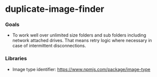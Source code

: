 # duplicate-image-finder

### Goals

- To work well over unlimited size folders and sub folders including network attached drives.  That means retry logic where necessary in case of intermittent disconnections.

### Libraries
- Image type identifier: https://www.npmjs.com/package/image-type